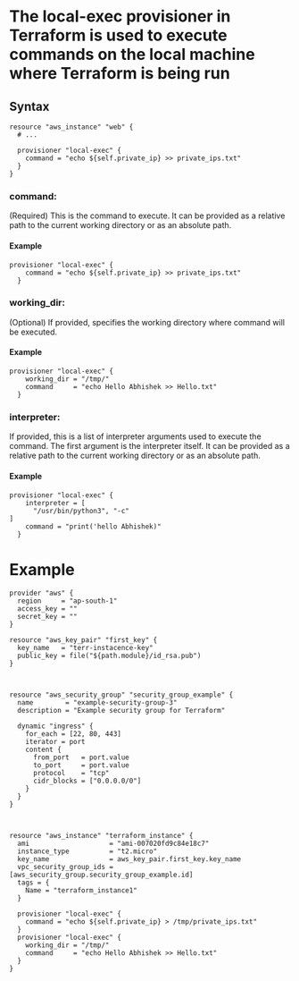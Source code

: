 # The local-exec provisioner in Terraform is used to execute commands on the local machine where Terraform is being run
## Syntax
```
resource "aws_instance" "web" {
  # ...

  provisioner "local-exec" {
    command = "echo ${self.private_ip} >> private_ips.txt"
  }
}
```
### command:
(Required) This is the command to execute. It can be provided as a relative path to the current working directory or as an absolute path.
#### Example
```
provisioner "local-exec" {
    command = "echo ${self.private_ip} >> private_ips.txt"
  }
```
### working_dir:
(Optional) If provided, specifies the working directory where command will be executed.
#### Example
```
provisioner "local-exec" {
    working_dir = "/tmp/"
    command     = "echo Hello Abhishek >> Hello.txt"
  }
```
### interpreter:
If provided, this is a list of interpreter arguments used to execute the command. The first argument is the interpreter itself. It can be provided as a relative path to the current working directory or as an absolute path.
#### Example
```
provisioner "local-exec" {
    interpreter = [
      "/usr/bin/python3", "-c"
]
    command = "print('hello Abhishek)"
  }
```
# Example 
```
provider "aws" {
  region     = "ap-south-1"
  access_key = ""
  secret_key = ""
}

resource "aws_key_pair" "first_key" {
  key_name   = "terr-instacence-key"
  public_key = file("${path.module}/id_rsa.pub")
}



resource "aws_security_group" "security_group_example" {
  name        = "example-security-group-3"
  description = "Example security group for Terraform"

  dynamic "ingress" {
    for_each = [22, 80, 443]
    iterator = port
    content {
      from_port   = port.value
      to_port     = port.value
      protocol    = "tcp"
      cidr_blocks = ["0.0.0.0/0"]
    }
  }
}



resource "aws_instance" "terraform_instance" {
  ami                    = "ami-007020fd9c84e18c7"
  instance_type          = "t2.micro"
  key_name               = aws_key_pair.first_key.key_name
  vpc_security_group_ids = [aws_security_group.security_group_example.id]
  tags = {
    Name = "terraform_instance1"
  }

  provisioner "local-exec" {
    command = "echo ${self.private_ip} > /tmp/private_ips.txt"
  }
  provisioner "local-exec" {
    working_dir = "/tmp/"
    command     = "echo Hello Abhishek >> Hello.txt"
  }
}
```

